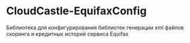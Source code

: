 # CloudCastle-EquifaxConfig

Библиотека для конфигурирования библиотек генерации xml файлов скоринга и кредитных историй сервиса Equifax